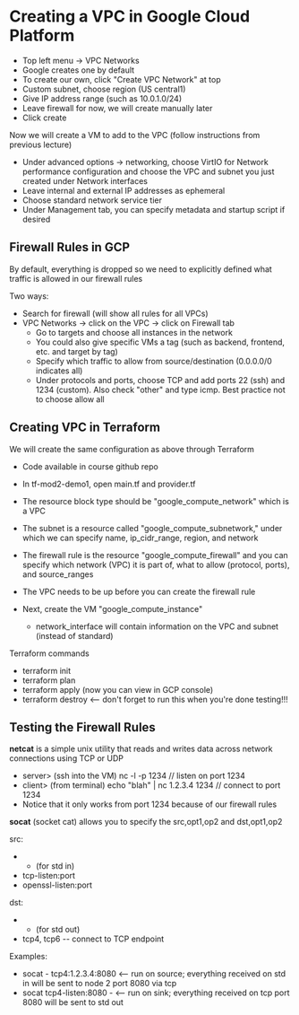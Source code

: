 # Creating a VPC in Google Cloud Platform

- Top left menu -> VPC Networks
- Google creates one by default
- To create our own, click "Create VPC Network" at top
- Custom subnet, choose region (US central1)
- Give IP address range (such as 10.0.1.0/24)
- Leave firewall for now, we will create manually later
- Click create

Now we will create a VM to add to the VPC (follow instructions from previous lecture)

- Under advanced options -> networking, choose VirtIO for Network performance configuration and choose the VPC and subnet you just created under Network interfaces
- Leave internal and external IP addresses as ephemeral
- Choose standard network service tier
- Under Management tab, you can specify metadata and startup script if desired

## Firewall Rules in GCP

By default, everything is dropped so we need to explicitly defined what traffic is allowed in our firewall rules

Two ways:
- Search for firewall (will show all rules for all VPCs)
- VPC Networks -> click on the VPC -> click on Firewall tab
    - Go to targets and choose all instances in the network
    - You could also give specific VMs a tag (such as backend, frontend, etc. and target by tag)
    - Specify which traffic to allow from source/destination (0.0.0.0/0 indicates all)
    - Under protocols and ports, choose TCP and add ports 22 (ssh) and 1234 (custom). Also check "other" and type icmp. Best practice not to choose allow all

## Creating VPC in Terraform

We will create the same configuration as above through Terraform

- Code available in course github repo

- In tf-mod2-demo1, open main.tf and provider.tf
- The resource block type should be "google_compute_network" which is a VPC
- The subnet is a resource called "google_compute_subnetwork," under which we can specify name, ip_cidr_range, region, and network
- The firewall rule is the resource "google_compute_firewall" and you can specify which network (VPC) it is part of, what to allow (protocol, ports), and source_ranges
- The VPC needs to be up before you can create the firewall rule
- Next, create the VM "google_compute_instance"
    - network_interface will contain information on the VPC and subnet (instead of standard)

Terraform commands

- terraform init
- terraform plan
- terraform apply (now you can view in GCP console)
- terraform destroy <-- don't forget to run this when you're done testing!!!

## Testing the Firewall Rules

**netcat** is a simple unix utility that reads and writes data across network connections using TCP or UDP

- server> (ssh into the VM) nc -l -p 1234 // listen on port 1234
- client> (from terminal) echo "blah" | nc 1.2.3.4 1234 // connect to port 1234
- Notice that it only works from port 1234 because of our firewall rules

**socat** (socket cat) allows you to specify the src,opt1,op2 and dst,opt1,op2

src: 
- - (for std in)
- tcp-listen:port
- openssl-listen:port

dst:
- - (for std out)
- tcp4, tcp6 -- connect to TCP endpoint

Examples:

- socat - tcp4:1.2.3.4:8080 <-- run on source; everything received on std in will be sent to node 2 port 8080 via tcp
- socat tcp4-listen:8080 - <-- run on sink; everything received on tcp port 8080 will be sent to std out